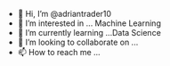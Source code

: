 - 👋 Hi, I’m @adriantrader10
- 👀 I’m interested in ... Machine Learning
- 🌱 I’m currently learning ...Data Science
- 💞️ I’m looking to collaborate on ...
- 📫 How to reach me ...

<!---
adriantrader10/adriantrader10 is a ✨ special ✨ repository because its `README.md` (this file) appears on your GitHub profile.
You can click the Preview link to take a look at your changes.
--->
